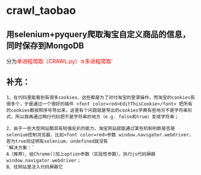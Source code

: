 # crawl_taobao
用selenium+pyquery爬取淘宝自定义商品的信息，同时保存到MongoDB<br>
-------
分为<font color=red>单进程爬取（CRAWL.py）`与`多进程爬取`</font>


## 补充：
    1、在代码里能看到有很多cookies，这些都是为了对付淘宝的登录操作，而淘宝的cookies有很多个，于是通过一个很好的插件 <font color=red>EditThisCookie</font> 把所有的cookies都按照序号导出来，这里有个问题就是导出的cookies字典有些地方不是字符串形式，所以我再通过两行代码把不是字符串的地方（e.g. false和true）变成字符串；

    2、由于一些大型网站都具有较强反扒的能力，淘宝网站就能通过某些机制判断是否是selenium控制浏览器，比如<font color=red>参数 window.navigator.webdriver，若为true则证明有selenium，undefined就没有
    `解决方案：` 
    A（推荐）、给Chrome()加上option参数（实验性参数），执行js代码屏蔽window.navigator.webdriver；
    B、往网站里注入代码屏蔽它
    
    

